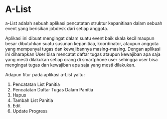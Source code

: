 # A-List

a-List adalah sebuah aplikasi pencatatan struktur kepanitiaan dalam sebuah event yang berisikan jobdesk dari setiap anggota.

Aplikasi ini dibuat mengingat dalam suatu event baik skala kecil maupun besar dibutuhkan suatu susunan kepanitiaa, koordinator, ataupun anggota yang mempunyai tugas dan kewajibannya masing-masing. Dengan aplikasi ini diharapkan User bisa mencatat daftar tugas ataupun kewajiban apa saja yang mesti dilakukan setiap orang di smartphone user sehingga user bisa mengingat tugas dan kewajiban apa saja yang mesti dilakukan.

Adapun fitur pada aplikasi a-List yaitu:

1. Pencatatan List Panitia
2. Pencatatan Daftar Tugas Dalam Panitia
3. Hapus
4. Tambah List Panitia
5. Edit
6. Update Progress

